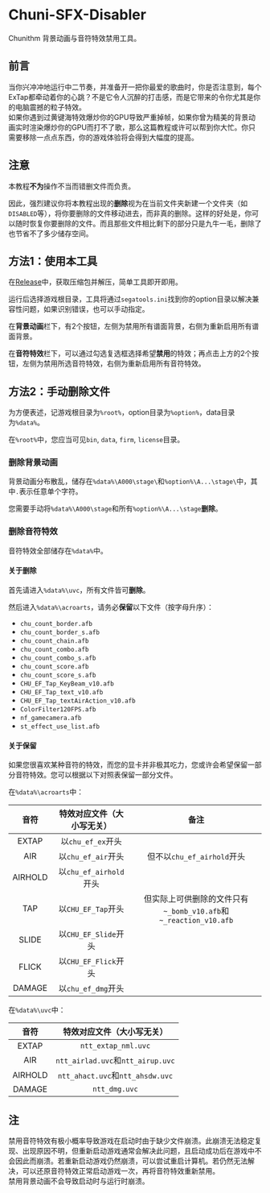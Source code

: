 # Chuni-SFX-Disabler

Chunithm 背景动画与音符特效禁用工具。

## 前言

当你兴冲冲地运行中二节奏，并准备开一把你最爱的歌曲时，你是否注意到，每个ExTap都牵动着你的心跳？不是它令人沉醉的打击感，而是它带来的令你尤其是你的电脑震撼的粒子特效。</br>
如果你遇到过黄键海特效爆炒你的GPU导致严重掉帧，如果你曾为精美的背景动画实时渲染爆炒你的GPU而打不了歌，那么这篇教程或许可以帮到你大忙。你只需要移除一点点东西，你的游戏体验将会得到大幅度的提高。

## 注意

本教程**不为**操作不当而错删文件而负责。

因此，强烈建议你将本教程出现的**删除**视为在当前文件夹新建一个文件夹（如 `DISABLED`等），将你要删除的文件移动进去，而非真的删除。这样的好处是，你可以随时恢复你要删除的文件。而且那些文件相比剩下的部分只是九牛一毛，删除了也节省不了多少储存空间。

## 方法1：使用本工具

在[Release](https://github.com/AstroNot233/Chuni-SFX-Disabler/releases/latest)中，获取压缩包并解压，简单工具即开即用。

运行后选择游戏根目录，工具将通过`segatools.ini`找到你的option目录以解决兼容性问题，如果识别错误，也可以手动指定。

在**背景动画**栏下，有2个按钮，左侧为禁用所有谱面背景，右侧为重新启用所有谱面背景。

在**音符特效**栏下，可以通过勾选复选框选择希望**禁用**的特效；再点击上方的2个按钮，左侧为禁用所选音符特效，右侧为重新启用所有音符特效。

## 方法2：手动删除文件

为方便表述，记游戏根目录为`%root%`，option目录为`%option%`，data目录为`%data%`。

在`%root%`中，您应当可见`bin`, `data`, `firm`, `license`目录。

### 删除背景动画

背景动画分布散乱，储存在`%data%\A000\stage\`和`%option%\A...\stage\`中，其中`.`表示任意单个字符。

您需要手动将`%data%\A000\stage`和所有`%option%\A...\stage`**删除**。

### 删除音符特效

音符特效全部储存在`%data%`中。

#### 关于删除

首先请进入`%data%\uvc`，所有文件皆可**删除**。

然后进入`%data%\acroarts`，请务必**保留**以下文件（按字母升序）：

* `chu_count_border.afb`
* `chu_count_border_s.afb`
* `chu_count_chain.afb`
* `chu_count_combo.afb`
* `chu_count_combo_s.afb`
* `chu_count_score.afb`
* `chu_count_score_s.afb`
* `CHU_EF_Tap_KeyBeam_v10.afb`
* `CHU_EF_Tap_text_v10.afb`
* `CHU_EF_Tap_textAirAction_v10.afb`
* `ColorFilter120FPS.afb`
* `nf_gamecamera.afb`
* `st_effect_use_list.afb`

#### 关于保留

如果您很喜欢某种音符的特效，而您的显卡并非极其吃力，您或许会希望保留一部分音符特效。您可以根据以下对照表保留一部分文件。

在`%data%\acroarts`中：

|音符|特效对应文件（大小写无关）|备注|
|:-:|:-:|:-:|
|EXTAP|以`chu_ef_ex`开头||
|AIR|以`chu_ef_air`开头|但不以`chu_ef_airhold`开头|
|AIRHOLD|以`chu_ef_airhold`开头||
|TAP|以`CHU_EF_Tap`开头|但实际上可供删除的文件只有`~_bomb_v10.afb`和`~_reaction_v10.afb`|
|SLIDE|以`CHU_EF_Slide`开头||
|FLICK|以`CHU_EF_Flick`开头||
|DAMAGE|以`chu_ef_dmg`开头||

在`%data%\uvc`中：

|音符|特效对应文件（大小写无关）|
|:-:|:-:|
|EXTAP|`ntt_extap_nml.uvc`|
|AIR|`ntt_airlad.uvc`和`ntt_airup.uvc`|
|AIRHOLD|`ntt_ahact.uvc`和`ntt_ahsdw.uvc`|
|DAMAGE|`ntt_dmg.uvc`|

## 注

禁用音符特效有极小概率导致游戏在启动时由于缺少文件崩溃。此崩溃无法稳定复现、出现原因不明，但重新启动游戏通常会解决此问题，且启动成功后在游戏中不会因此而崩溃。若重新启动游戏仍然崩溃，可以尝试重启计算机。若仍然无法解决，可以还原音符特效正常启动游戏一次，再将音符特效重新禁用。</br>
禁用背景动画不会导致启动时与运行时崩溃。
